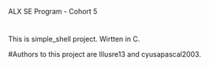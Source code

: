  ALX SE Program - Cohort 5
 #

 This is simple_shell project.
 Wirtten in C.

 #Authors to this project are Illusre13 and cyusapascal2003.

